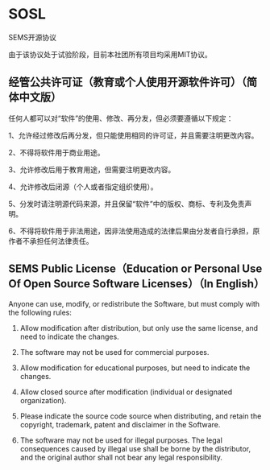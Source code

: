 # SOSL
SEMS开源协议

由于该协议处于试验阶段，目前本社团所有项目均采用MIT协议。

## 经管公共许可证（教育或个人使用开源软件许可）（简体中文版）

任何人都可以对“软件”的使用、修改、再分发，但必须要遵循以下规定：

1、允许经过修改后再分发，但只能使用相同的许可证，并且需要注明更改内容。

2、不得将软件用于商业用途。

3、允许修改后用于教育用途，但需要注明更改内容。

4、允许修改后闭源（个人或者指定组织使用）。

5、分发时请注明源代码来源，并且保留“软件”中的版权、商标、专利及免责声明。

6、不得将软件用于非法用途，因非法使用造成的法律后果由分发者自行承担，原作者不承担任何法律责任。

## SEMS Public License（Education or Personal Use Of Open Source Software Licenses）（In English）

Anyone can use, modify, or redistribute the Software, but must comply with the following rules:

1. Allow modification after distribution, but only use the same license, and need to indicate the changes.

2. The software may not be used for commercial purposes.

3. Allow modification for educational purposes, but need to indicate the changes.

4. Allow closed source after modification (individual or designated organization).

5. Please indicate the source code source when distributing, and retain the copyright, trademark, patent and disclaimer in the Software.

6. The software may not be used for illegal purposes. The legal consequences caused by illegal use shall be borne by the distributor, and the original author shall not bear any legal responsibility.

